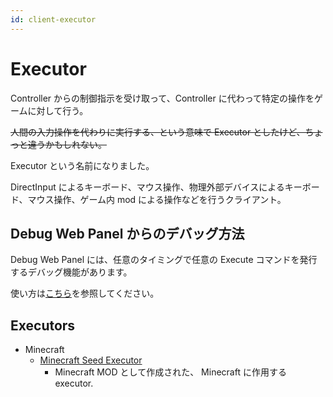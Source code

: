 ```yaml
---
id: client-executor
---
```


# Executor

Controller からの制御指示を受け取って、Controller に代わって特定の操作をゲームに対して行う。

~~人間の入力操作を代わりに実行する、という意味で Executor としたけど、ちょっと違うかもしれない。~~

Executor という名前になりました。

DirectInput によるキーボード、マウス操作、物理外部デバイスによるキーボード、マウス操作、ゲーム内 mod による操作などを行うクライアント。

## Debug Web Panel からのデバッグ方法

Debug Web Panel には、任意のタイミングで任意の Execute コマンドを発行するデバッグ機能があります。

使い方は[こちら](execute_debug.md)を参照してください。

## Executors

- Minecraft
  - [Minecraft Seed Executor](./minecraft/seed.md)
    - Minecraft MOD として作成された、 Minecraft に作用する executor.
